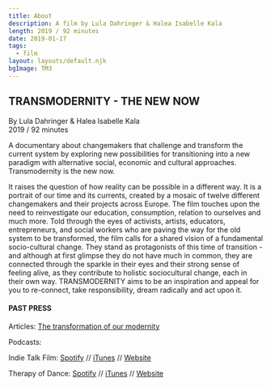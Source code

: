 ```yaml
---
title: About
description: A film by Lula Dahringer & Halea Isabelle Kala
length: 2019 / 92 minutes
date: 2019-01-17
tags:
  - film
layout: layouts/default.njk
bgImage: TM3
---
```


## TRANSMODERNITY - THE NEW NOW
By Lula Dahringer & Halea Isabelle Kala\
2019 / 92 minutes


A documentary about changemakers that challenge and transform the current system by exploring new possibilities for transitioning into a new paradigm with alternative social, economic and cultural approaches. Transmodernity is the new now.

It raises the question of how reality can be possible in a different way. It is a portrait of our time and its currents, created by a mosaic of twelve different changemakers and their projects across Europe.
The film touches upon the need to reinvestigate our education, consumption, relation to ourselves and much more. Told through the eyes of activists, artists, educators, entrepreneurs, and social workers who are paving the way for the old system to be transformed, the film calls for a shared vision of a fundamental socio-cultural change.
They stand as protagonists of this time of transition - and although at first glimpse they do not have much in common, they are connected through the sparkle in their eyes and their strong sense of feeling alive, as they contribute to holistic sociocultural change, each in their own way.
TRANSMODERNITY aims to be an inspiration and appeal for you to re-connect, take responsibility, dream radically and act upon it.

#### PAST PRESS


Articles:
<a href="https://medium.com/femgems/the-trans-formation-of-our-modernity-8068ff4aeac7" target="_blank" rel="noopener noreferrer">The transformation of our modernity</a>

Podcasts:

Indie Talk Film:
<a href="https://spoti.fi/3cFSuE9" target="_blank" rel="noopener noreferrer">Spotify</a> //
 <a href="https://apple.co/2Ebc5z2" target="_blank" rel="noopener noreferrer">iTunes</a> //
 <a href="https://bit.ly/2RYuhBi" target="_blank" rel="noopener noreferrer">Website</a>


Therapy of Dance:
<a href="https://open.spotify.com/episode/6dRjHlQLqgx2aL6FNioxEg?si=sK-CKHSnR4WERgNHv5Dz1Q" target="_blank" rel="noopener noreferrer">Spotify</a> //
 <a href="https://podcasts.apple.com/us/podcast/therapy-of-dance-in-conversation/id1465784324" target="_blank" rel="noopener noreferrer">iTunes</a> //
 <a href="https://wavve.link/gEiBitscG" target="_blank" rel="noopener noreferrer">Website</a>



